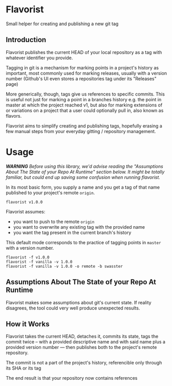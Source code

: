 
# Flavorist

<!-- TODO not quite it-->
Small helper for creating and publishing a new git tag

## Introduction

Flavorist publishes the current HEAD of your local repository
as a tag with whatever identifier you provide.

Tagging in git is a mechanism for marking points in a project's
history as important, most commonly used for marking releases, usually
with a version number (Github's UI
even stores a repositories tag under its "Releases" page)
<!-- TODO are releases annotated, tags lightweight? TEST!!
WRONG! What are releases in Github?
-->

More generically, though, tags give us references to specific commits.
This is useful not just for marking a point in a branches history e.g.
the point in master at which the project reached v1, but also for
marking extensions of or variations on a project that a user could optionally pull
in, also known as flavors.

Flavorist aims to simplify creating and publishing tags, hopefully erasing
a few manual steps from your everyday gitting / repository management.

<!-- TODO 2 modes? flavor and release? -->


# Usage

_**WARNING** Before using this library, we'd advise reading the "Assumptions
About The State of your Repo At Runtime" section below. It might be totally familiar,
but could end up saving some confusion when running flavorist._


In its most basic form, you supply a name and you get a tag of that name published
to your project's remote `origin`.

<!-- TODO Any constraints on tag names in git? -->
```
flavorist v1.0.0
```

Flavorist assumes:
- you want to push to the remote `origin`
- you want to overwrite any existing tag with the provided name
- you want the tag present in the current branch's history <!-- TODO What does this mean? -->

This default mode corresponds to the practice of tagging points in `master` with a
version number.

<!-- NOTE default mode is to create an annotated tag; is that right? -->

```
flavorist -f v1.0.0
flavorist -f vanilla -v 1.0.0
flavorist -f vanilla -v 1.0.0 -o remote -b swasster
```





## Assumptions About The State of your Repo At Runtime

Flavorist makes some assumptions about git's current state. If reality disagrees,
the tool could very well produce unexpected results.


## How it Works

Flavorist takes the current HEAD, detaches it, commits its
state, tags the commit twice – with a provided descriptive
name and with said name plus a provided version number — then publishes
both to the project's remote repository.

The commit is not a part of the project's history, referencible only through its
SHA or its tag

The end result is that your repository now contains references
